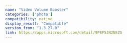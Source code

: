 ```yaml
---
name: "Video Volume Booster"
categories: ['photo']
compatibility: native
display_result: "Compatible"
version_from: "1.3.27.0"
link: https://apps.microsoft.com/detail/9PBF5JN2NSZG
---
```

